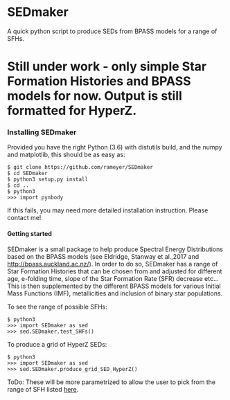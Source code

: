SEDmaker
======
A quick python script to produce SEDs from BPASS models for a range of SFHs.

# Still under work - only simple Star Formation Histories and BPASS models for now. Output is still formatted for HyperZ.

### Installing SEDmaker 

Provided you have the right Python (3.6) with distutils build, and the numpy and matplotlib, this should be as easy as:

```
$ git clone https://github.com/rameyer/SEDmaker
$ cd SEDmaker
$ python3 setup.py install
$ cd ..
$ python3
>>> import pynbody
```

If this fails, you may need more detailed installation instruction. Please contact me!

#### Getting started

SEDmaker is a small package to help produce Spectral Energy Distributions based on the BPASS models (see  Eldridge, Stanway et al.,2017 and http://bpass.auckland.ac.nz/). In order to do so, SEDmaker has a range of Star Formation Histories that can be chosen from and adjusted for different age, e-folding time, slope of the Star Formation Rate (SFR) decrease etc... This is then supplemented by the different BPASS models for various Initial Mass Functions (IMF), metallicities and inclusion of binary star populations.

To see the range of possible SFHs:

```
$ python3
>>> import SEDmaker as sed
>>> sed.SEDmaker.test_SHFs()
```

To produce a grid of HyperZ SEDs: 
```
$ python3
>>> import SEDmaker as sed
>>> sed.SEDmaker.produce_grid_SED_HyperZ()
```

ToDo: These will be more parametrized to allow the user to pick from the range of SFH listed [here](https://github.com/rameyer/SEDmaker/docs/functions.md). 
